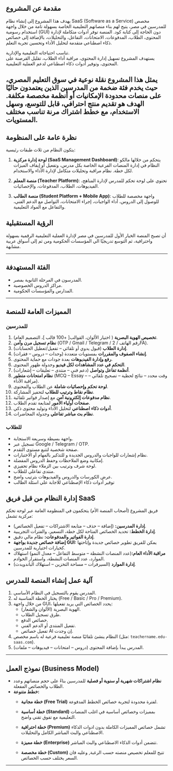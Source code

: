 ## مقدمة عن المشروع

يهدف هذا المشروع إلى إنشاء نظام SaaS (Software as a Service) مخصص للمدرسين في مصر، يتيح لهم بناء منصاتهم التعليمية الخاصة بسهولة تامة من خلال واجهة استخدام رسومية (GUI) دون الحاجة إلى كتابة كود. المنصة توفر أدوات متكاملة لإدارة المحتوى، الطلاب، المدفوعات، الامتحانات، التفاعل، والتحليلات، بالإضافة إلى خصائص ذكاء اصطناعي متقدمة لتحليل الأداء 
وتحسين تجربة التعلم.

تناسب احتياجاته التعليمية والإدارية.  
يستهدف المشروع تسهيل إدارة المحتوى، مراقبة أداء الطلاب، تقليل القرصنة على المحتوى، وتوفير أدوات ذكاء اصطناعي لدعم العملية التعليمية.

يمثل هذا المشروع نقلة نوعية في سوق التعليم المصري، حيث يخدم فئة ضخمة من المدرسين الذين يعتمدون حاليًا على منصات محدودة الإمكانيات أو أنظمة مخصصة مكلفة. الهدف هو تقديم منتج احترافي، قابل للتوسع، وسهل الاستخدام، مع خطط اشتراك مرنة تناسب مختلف المستويات.
---

## نظرة عامة على المنظومة
يتكون النظام من ثلاث طبقات رئيسية:
1. **لوحة إدارة مركزية (SaaS Management Dashboard)**: يتحكم من خلالها مالكو النظام في إدارة المنصات الفرعية الخاصة بكل مدرس، وتفعيل أو إيقاف الميزات لكل خطة.
نظام مراقبة وتحليلات متكامل لإدارة الأداء والاستخدام.

2. **منصة المعلم (Teacher Platform)**: تحتوي على لوحة تحكم للمدرس لإدارة المناهج، الفيديوهات، الطلاب، المدفوعات، والإحصائيات.
3. **منصة الطالب (Student Platform + Mobile App)**: واجهة مخصصة للطلاب للوصول إلى الدروس، أداء الواجبات، إجراء الامتحانات، التواصل مع الدعم الفني، والتفاعل مع المواد التعليمية.

## الرؤية المستقبلية

أن تصبح المنصة الخيار الأول للمدرسين في مصر لإدارة العملية التعليمية الرقمية بسهولة واحترافية، ثم التوسع تدريجيًا الي المؤسسات الحكومية ومن ثم إلى أسواق عربية مشابهة.

---

## الفئة المستهدفة
- المدرسون في المرحلة الثانوية بمصر.
- مراكز الدروس الخصوصية.
- المدارس والمؤسسات الحكومية.

---


## المميزات العامة للمنصة

### للمدرسين
1. **تخصيص الهوية البصرية** ( اختيار الألوان،  القوالب[ +100 قالب  ]، التصميم العام).
2. **نظام تسجيل مرن وآمن** (OTP / Gmail / Telegram / رقم الهاتف / 2FA).
3. **إدارة الطلاب** (قبول يدوي أو تلقائي – تفعيل/تعطيل الحسابات).
4. **إنشاء الصفوف والمقررات** بمستويات متعددة (وحدات – دروس – فقرات).
5. **رفع وإدارة الفيديوهات** بعدة جودات مع حماية المحتوى.
6. **التحكم في عدد المشاهدات لكل فيديو** وجدولة ظهور المحتوى.
7. **أنظمة تفاعل وتواصل** (دعم فني – منتدى – تعليقات – إشعارات).
8. **نظام امتحانات متطور** (MCQ – Essay –  وقت محدد – نتائج لحظية – تصحيح تلقائي – مراقبة الأداء).
9. **لوحة تحكم وإحصائيات شاملة** عن الطلاب والمحتوى.
10. **نظام نقاط وترتيب للطلاب** لتحفيز المشاركة.
11. **نظام مدفوعات إلكترونية آمن** مع إصدار فواتير تلقائية.
12. **صفحات أولياء الأمور** لمتابعة تقدم الطلاب.
13. **أدوات ذكاء اصطناعي** لتحليل الأداء وتوليد محتوى ذكي.
14. **نظام بث مباشر تفاعلي** وجدولة المحاضرات.

### للطلاب
- واجهة بسيطة وسريعة الاستجابة.
- تسجيل عبر Google / Telegram / OTP.
- صفحة شخصية لتتبع مستوى التقدم.
- نظام إشعارات للواجبات والدروس الجديدة و للتذكير بالمهام أو الاختبارات.
- إمكانية وضع الملاحظات وحفظ الدروس المفضلة.
- لوحة شرف وترتيب بين الزملاء نظام تحفيزي.
- منتدى تفاعلي للطلاب.
- عرض الكورسات والدروس والفيديوهات بترتيب واضح.
- توفير أدوات ذكاء الإصطناعي للاجابة علي اسئلة الطالب 


## إدارة النظام من قبل فريق SaaS
فريق المشروع (أصحاب المنصة الأم) يتحكمون في المنظومة العامة عبر لوحة تحكم مركزية تشمل:
- **إدارة المدرسين:** (إضافة – حذف – متابعة الاشتراكات – تفعيل الخصائص).
- **إدارة الخطط:** تحديد الخصائص المتاحة لكل خطة، التسعير، والفترات التجريبية.
- **إدارة الفواتير والمدفوعات:** نظام مالي دقيق.
- **إضافة خصائص جديدة بواجهة GUI:** يمكن للفريق تطوير خصائص جديدة وإتاحتها كخيارات اختيارية للمدرسين.
- **مراقبة الأداء العام:**(عدد المنصات النشطة – متوسط التفاعل – معدل النمو) استهلاك الموارد، عدد المنصات النشطة، واستقرار الخوادم.
- **إدارة الموارد** (السيرفرات – مساحة التخزين – استهلاك الباندويدث).


## آلية عمل إنشاء المنصة للمدرس

1. المدرس يقوم بالتسجيل في النظام الأساسي.
2. يختار الخطة المناسبة له (Free / Basic / Pro / Premium).
3. من خلال واجهة GUI، يحدد الخصائص التي يريد تفعيلها:
   - الهوية البصرية (الألوان والشعار).
   - طرق تسجيل الطلاب.
   - خصائص الدفع.
   - تفعيل المنتدى أو الدعم الفني.
   - تفعيل خصائص AI إن وجدت.
4. النظام ينشئ تلقائيًا منصة تعليمية فرعية له باسم مخصص (مثل: `teachername.edu-saas.com`).
5. المدرس يبدأ بإضافة المحتوى (دروس – امتحانات – فيديوهات – ملفات).

---



## نموذج العمل (Business Model)
- **نظام اشتراكات شهرية أو سنوية أو فصلية** للمدرسين بناءً على حجم منصاتهم وعدد الطلاب والخصائص المفعلة.
- **خطط متنوعة:**
  - **خطة مجانية (Free Trial)** لفترة محدودة لتجربة خصائص الخطط المدفوعة.
  - **خطة أساسية (Standard)**  بمميزات وخصائص أساسية في اغلب المنصات التعليمية مع تفوق تقني واضح.
  - **خطة احترافية (Premium)** تشمل خصائص المميزات الكاملة بدون ادوات الذكاء الاصطناعي والبث المباشر الكامل والتحليلات.
  - **خطة مميزة (Enterprise)** تتضمن أدوات الذكاء الاصطناعي والبث المباشر.

  - **خطة مخصصة (Custom)** تتيح للمعلم تخصيص منصته حسب الرغبة, وعليه فان السعر يختلف حسب الخصائص.
---
